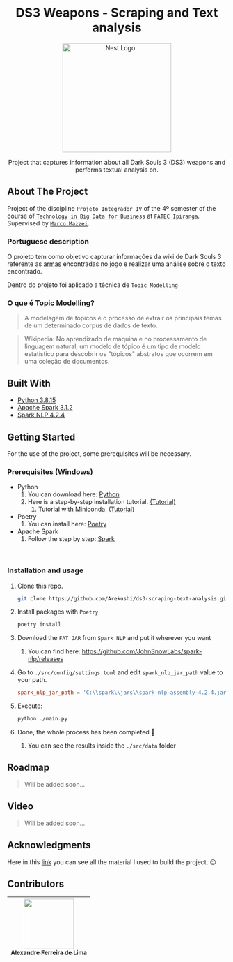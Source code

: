 <h1 align="center">
  DS3 Weapons - Scraping and Text analysis
</h1>

<p align="center">
  <a href="#" target="blank">
    <img src="https://images-wixmp-ed30a86b8c4ca887773594c2.wixmp.com/f/685fbcbf-2f26-4a6a-bee8-e17ffba0a830/d8amrvs-ef4af258-2c85-4c3b-b3bf-a34156ffae46.png?token=eyJ0eXAiOiJKV1QiLCJhbGciOiJIUzI1NiJ9.eyJpc3MiOiJ1cm46YXBwOjdlMGQxODg5ODIyNjQzNzNhNWYwZDQxNWVhMGQyNmUwIiwic3ViIjoidXJuOmFwcDo3ZTBkMTg4OTgyMjY0MzczYTVmMGQ0MTVlYTBkMjZlMCIsImF1ZCI6WyJ1cm46c2VydmljZTpmaWxlLmRvd25sb2FkIl0sIm9iaiI6W1t7InBhdGgiOiIvZi82ODVmYmNiZi0yZjI2LTRhNmEtYmVlOC1lMTdmZmJhMGE4MzAvZDhhbXJ2cy1lZjRhZjI1OC0yYzg1LTRjM2ItYjNiZi1hMzQxNTZmZmFlNDYucG5nIn1dXX0.UZh6sJhFCawOXpynexeDH849ZVVLEI0op67kEBIDTCU" width="250" alt="Nest Logo" />
  </a>
</p>

<p align="center">
  Project that captures information about all Dark Souls 3 (DS3) weapons and performs textual analysis on.
</p>

## About The Project
Project of the discipline `Projeto Integrador IV` of the 4º semester of the course of [`Technology in Big Data for Business`][big_data_course] at [`FATEC Ipiranga`][fatec_ipiranga]. Supervised by [`Marco Mazzei`](mailto:marco.mazzei@fatec.sp.gov.br).

### Portuguese description
O projeto tem como objetivo capturar informações da wiki de Dark Souls 3 referente as [armas][ds3_weapons_url] encontradas no jogo e realizar uma análise sobre o texto encontrado.

Dentro do projeto foi aplicado a técnica de `Topic Modelling`

### O que é Topic Modelling?
> A modelagem de tópicos é o processo de extrair os principais temas de um determinado corpus de dados de texto.

> Wikipedia: No aprendizado de máquina e no processamento de linguagem natural, um modelo de tópico é um tipo de modelo estatístico para descobrir os "tópicos" abstratos que ocorrem em uma coleção de documentos.



## Built With
- [Python 3.8.15][python:3.8]
- [Apache Spark 3.1.2][spark:3.1.2]
- [Spark NLP 4.2.4][spark-nlp]

## Getting Started
For the use of the project, some prerequisites will be necessary.

### Prerequisites (Windows)
* Python
  1. You can download here: [Python][python_url]
  2. Here is a step-by-step installation tutorial. [(Tutorial)][python_tutorial_url]
     1. Tutorial with Miniconda. [(Tutorial)][miniconda_tutorial]
* Poetry
  1. You can install here: [Poetry][poetry_url]
* Apache Spark
  1. Follow the step by step: [Spark][apache_spark_tutorial]

<br>

### Installation and usage
1. Clone this repo.
    ```sh
    git clone https://github.com/Arekushi/ds3-scraping-text-analysis.git
    ```

2. Install packages with `Poetry`
    ```sh
    poetry install
    ```

3. Download the `FAT JAR` from `Spark NLP` and put it wherever you want
    1. You can find here: https://github.com/JohnSnowLabs/spark-nlp/releases

4. Go to `./src/config/settings.toml` and edit `spark_nlp_jar_path` value to your path.
    ```toml
    spark_nlp_jar_path = 'C:\\spark\\jars\\spark-nlp-assembly-4.2.4.jar'
    ```

5. Execute:
    ```sh
    python ./main.py
    ```

6. Done, the whole process has been completed 🎉
    1. You can see the results inside the `./src/data` folder

## Roadmap
> Will be added soon...

## Video
> Will be added soon...

## Acknowledgments
Here in this [link][acknowledgments_url] you can see all the material I used to build the project. 😉

## Contributors
| [<div><img width=115 src="https://avatars.githubusercontent.com/u/54884313?v=4"><br><sub>Alexandre Ferreira de Lima</sub></div>][arekushi] |
| :---: |

<!-- [Build With] -->
[python:3.8]: https://www.python.org/downloads/
[spark:3.1.2]: https://spark.apache.org/downloads.html
[spark-nlp]: https://nlp.johnsnowlabs.com/docs/en/quickstart

<!-- [Some links] -->
[fatec_ipiranga]: https://fatecipiranga.edu.br/
[big_data_course]: https://fatecipiranga.edu.br/curso-superior-de-tecnologia-em-big-data-para-negocios/

[apache_spark_tutorial]: https://nlp.johnsnowlabs.com/docs/en/install#how-to-correctly-install-spark-nlp-on-windows

[python_url]: https://www.python.org/downloads/
[python_tutorial_url]: https://www.digitalocean.com/community/tutorials/install-python-windows-10
[miniconda_tutorial]: https://katiekodes.com/setup-python-windows-miniconda/
[poetry_url]: https://python-poetry.org/docs/#installation

[ds3_weapons_url]: https://darksouls.fandom.com/wiki/Weapons_(Dark_Souls_III)


<!-- Acknowledgments -->
[acknowledgments_url]: https://arekushi.notion.site/Acknowledgments-ea81ca63d5ee4d4ca9dc2ee0795c2262

<!-- [Constributors] -->
[arekushi]: https://github.com/Arekushi
